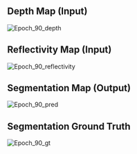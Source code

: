 ## Depth Map (Input)

![Epoch_90_depth](https://github.com/user-attachments/assets/0ccbbcc5-b57d-4fb7-a6e9-985f2e1513e8)


## Reflectivity Map (Input)

![Epoch_90_reflectivity](https://github.com/user-attachments/assets/3e774632-9951-4ad7-aba0-fbd3c08e6a10)


## Segmentation Map (Output)

![Epoch_90_pred](https://github.com/user-attachments/assets/ebe49547-6c9f-4d79-853c-1a58a0f7ffd1)

## Segmentation Ground Truth

![Epoch_90_gt](https://github.com/user-attachments/assets/a2f7bef7-a13c-43b0-8414-8748dab1a822)

